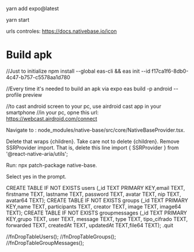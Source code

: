 yarn add expo@latest

yarn start

urls controles: https://docs.nativebase.io/icon

# Build apk

//Just to initialize
npm install --global eas-cli && eas init --id f17ca1f6-8db0-4c47-b757-c5578aa1d780

//Every time it's needed to build an apk via expo
eas build -p android --profile preview

//to cast android screen to your pc, use airdroid cast app in your smartphone
//in your pc, opne this url: https://webcast.airdroid.com/connect

Navigate to :
node_modules/native-base/src/core/NativeBaseProvider.tsx.

Delete that wraps {children}. Take care not to delete {children}.
Remove SSRProvider import. That is, delete this line import { SSRProvider } from '@react-native-aria/utils';

Run: npx patch-package native-base.

Select yes in the prompt.

CREATE TABLE IF NOT EXISTS users (\_id TEXT PRIMARY KEY,email TEXT, firstname TEXT, lastname TEXT, password TEXT, avatar TEXT, nip TEXT, avatar64 TEXT);
CREATE TABLE IF NOT EXISTS groups (\_id TEXT PRIMARY KEY,name TEXT, participants TEXT, creator TEXT, image TEXT, image64 TEXT);
CREATE TABLE IF NOT EXISTS groupmessages (\_id TEXT PRIMARY KEY,grupo TEXT, user TEXT, message TEXT, type TEXT, tipo_cifrado TEXT, forwarded TEXT, createdAt TEXT, updatedAt TEXT,file64 TEXT);
.quit

//fnDropTableUsers();
//fnDropTableGroups();
//fnDropTableGroupMessages();
